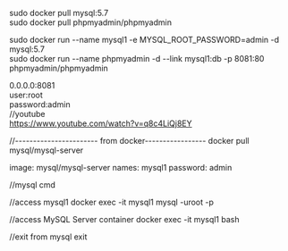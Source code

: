 
sudo docker pull mysql:5.7    
sudo docker pull phpmyadmin/phpmyadmin    

sudo docker run --name mysql1 -e MYSQL_ROOT_PASSWORD=admin  -d mysql:5.7          
sudo docker run --name phpmyadmin -d --link mysql1:db -p 8081:80 phpmyadmin/phpmyadmin         

0.0.0.0:8081   
user:root   
password:admin     
//youtube    
https://www.youtube.com/watch?v=q8c4LiQj8EY     


//----------------------- from docker-----------------
docker pull mysql/mysql-server

image: mysql/mysql-server
names: mysql1
password: admin

//mysql cmd

//access mysql1
docker exec -it mysql1 mysql -uroot -p

//access MySQL Server container
docker exec -it mysql1 bash

//exit from mysql
exit

